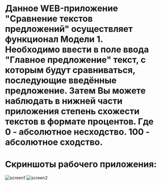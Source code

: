 # Данное WEB-приложение "Сравнение текстов предложений" осуществляет функционал Модели 1. Необходимо ввести в поле ввода "Главное предложение" текст, с которым будут сравниваться, последующие введённые предложение. Затем Вы можете наблюдать в нижней части приложения степень схожести текстов в формате процентов. Где 0 - абсолютное несходство. 100 - абсолютное сходство.
# Скриншоты рабочего приложения:
![screen1](images/Homework%20screen1.png)
![screen2](images/Homework%20screen2.png)
